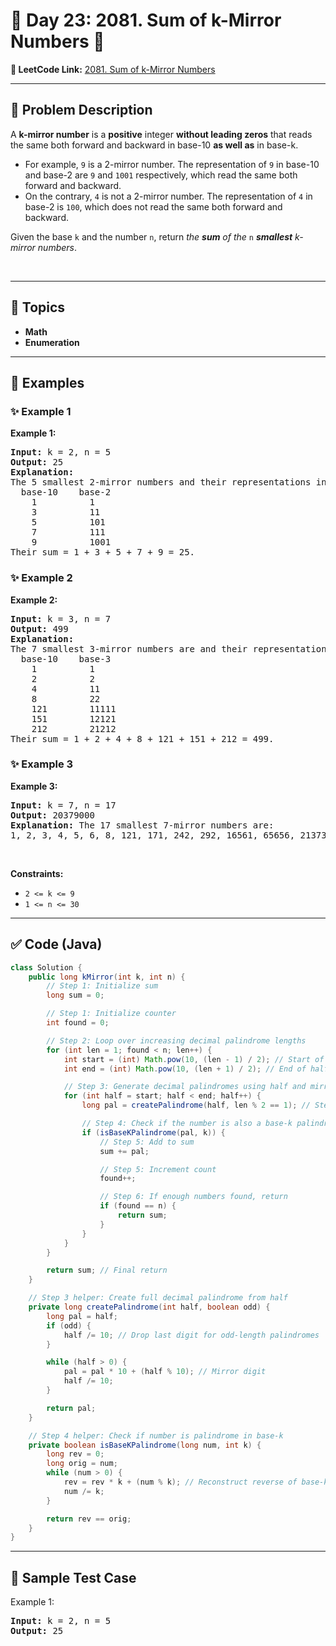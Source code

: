 # 📌 Day 23: 2081. Sum of k-Mirror Numbers 🎯

**🔗 LeetCode Link:** [2081. Sum of k-Mirror Numbers](https://leetcode.com/problems/sum-of-k-mirror-numbers/)

---

## 🧩 Problem Description

<p>A <strong>k-mirror number</strong> is a <strong>positive</strong> integer <strong>without leading zeros</strong> that reads the same both forward and backward in base-10 <strong>as well as</strong> in base-k.</p>

<ul>
	<li>For example, <code>9</code> is a 2-mirror number. The representation of <code>9</code> in base-10 and base-2 are <code>9</code> and <code>1001</code> respectively, which read the same both forward and backward.</li>
	<li>On the contrary, <code>4</code> is not a 2-mirror number. The representation of <code>4</code> in base-2 is <code>100</code>, which does not read the same both forward and backward.</li>
</ul>

<p>Given the base <code>k</code> and the number <code>n</code>, return <em>the <strong>sum</strong> of the</em> <code>n</code> <em><strong>smallest</strong> k-mirror numbers</em>.</p>

<p>&nbsp;</p>
<p><strong class="example">

---

## 🧠 Topics

- Math
- Enumeration
---

## 🧩 Examples

### ✨ Example 1

Example 1:</strong></p>

<pre>
<strong>Input:</strong> k = 2, n = 5
<strong>Output:</strong> 25
<strong>Explanation:
</strong>The 5 smallest 2-mirror numbers and their representations in base-2 are listed as follows:
  base-10    base-2
    1          1
    3          11
    5          101
    7          111
    9          1001
Their sum = 1 + 3 + 5 + 7 + 9 = 25. 
</pre>

<p><strong class="example">

### ✨ Example 2

Example 2:</strong></p>

<pre>
<strong>Input:</strong> k = 3, n = 7
<strong>Output:</strong> 499
<strong>Explanation:
</strong>The 7 smallest 3-mirror numbers are and their representations in base-3 are listed as follows:
  base-10    base-3
    1          1
    2          2
    4          11
    8          22
    121        11111
    151        12121
    212        21212
Their sum = 1 + 2 + 4 + 8 + 121 + 151 + 212 = 499.
</pre>

<p><strong class="example">

### ✨ Example 3

Example 3:</strong></p>

<pre>
<strong>Input:</strong> k = 7, n = 17
<strong>Output:</strong> 20379000
<strong>Explanation:</strong> The 17 smallest 7-mirror numbers are:
1, 2, 3, 4, 5, 6, 8, 121, 171, 242, 292, 16561, 65656, 2137312, 4602064, 6597956, 6958596
</pre>

<p>&nbsp;</p>
<p><strong>Constraints:</strong></p>

<ul>
	<li><code>2 &lt;= k &lt;= 9</code></li>
	<li><code>1 &lt;= n &lt;= 30</code></li>
</ul>

---

## ✅ Code (Java)

```java
class Solution {
    public long kMirror(int k, int n) {
        // Step 1: Initialize sum
        long sum = 0;

        // Step 1: Initialize counter
        int found = 0;

        // Step 2: Loop over increasing decimal palindrome lengths
        for (int len = 1; found < n; len++) {
            int start = (int) Math.pow(10, (len - 1) / 2); // Start of half
            int end = (int) Math.pow(10, (len + 1) / 2); // End of half

            // Step 3: Generate decimal palindromes using half and mirroring
            for (int half = start; half < end; half++) {
                long pal = createPalindrome(half, len % 2 == 1); // Step 3

                // Step 4: Check if the number is also a base-k palindrome
                if (isBaseKPalindrome(pal, k)) {
                    // Step 5: Add to sum
                    sum += pal;

                    // Step 5: Increment count
                    found++;

                    // Step 6: If enough numbers found, return
                    if (found == n) {
                        return sum;
                    }
                }
            }
        }

        return sum; // Final return
    }

    // Step 3 helper: Create full decimal palindrome from half
    private long createPalindrome(int half, boolean odd) {
        long pal = half;
        if (odd) {
            half /= 10; // Drop last digit for odd-length palindromes
        }

        while (half > 0) {
            pal = pal * 10 + (half % 10); // Mirror digit
            half /= 10;
        }

        return pal;
    }

    // Step 4 helper: Check if number is palindrome in base-k
    private boolean isBaseKPalindrome(long num, int k) {
        long rev = 0;
        long orig = num;
        while (num > 0) {
            rev = rev * k + (num % k); // Reconstruct reverse of base-k
            num /= k;
        }

        return rev == orig;
    }
}
```

---

## 🧪 Sample Test Case


Example 1:</strong></p>

<pre>
<strong>Input:</strong> k = 2, n = 5
<strong>Output:</strong> 25
</pre>

<p><strong class="example">


